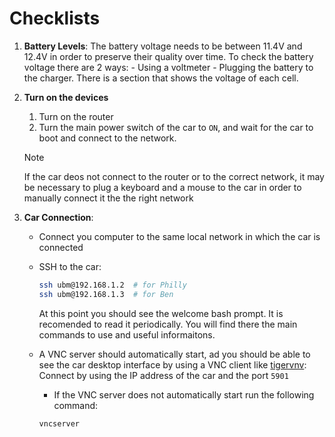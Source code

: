 # Checklists

1. **Battery Levels**:
    The battery voltage needs to be between 11.4V and 12.4V in order to preserve their quality over time. To check the battery voltage there are 2 ways:
        - Using a voltmeter
        - Plugging the battery to the charger. There is a section that shows the voltage of each cell.

2. **Turn on the devices**
    1. Turn on the router
    2. Turn the main power switch of the car to `ON`, and wait for the car to boot and connect to the network.

    > [!note]
    > If the car deos not connect to the router or to the correct network, it may be necessary to plug a keyboard and a mouse to the car in order to manually connect it the the right network

3. **Car Connection**:
    - Connect you computer to the same local network in which the car is connected
    - SSH to the car:

        ```bash
        ssh ubm@192.168.1.2  # for Philly
        ssh ubm@192.168.1.3  # for Ben
        ```

        At this point you should see the welcome bash prompt. It is recomended to read it periodically. You will find there the main commands to use and useful informaitons.

    - A VNC server should automatically start, ad you should be able to see the car desktop interface by using a VNC client like [tigervnv](https://tigervnc.org/): Connect by using the IP address of the car and the port `5901`
        - If the VNC server does not automatically start run the following command:

        ```bash
        vncserver
        ```
